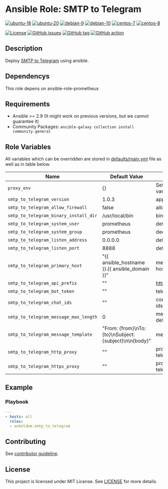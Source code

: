 # Ansible Role: SMTP to Telegram

[![ubuntu-18](https://img.shields.io/badge/ubuntu-18.x-orange?style=flat&logo=ubuntu)](https://ubuntu.com/)
[![ubuntu-20](https://img.shields.io/badge/ubuntu-20.x-orange?style=flat&logo=ubuntu)](https://ubuntu.com/)
[![debian-9](https://img.shields.io/badge/debian-9.x-orange?style=flat&logo=debian)](https://www.debian.org/)
[![debian-10](https://img.shields.io/badge/debian-10.x-orange?style=flat&logo=debian)](https://www.debian.org/)
[![centos-7](https://img.shields.io/badge/centos-7.x-orange?style=flat&logo=centos)](https://www.centos.org/)
[![centos-8](https://img.shields.io/badge/centos-8.x-orange?style=flat&logo=centos)](https://www.centos.org/)

[![License](https://img.shields.io/badge/license-MIT%20License-brightgreen.svg?style=flat)](https://opensource.org/licenses/MIT)
[![GitHub issues](https://img.shields.io/github/issues/OnkelDom/ansible-role-smtp-to-telegram?style=flat)](https://github.com/OnkelDom/ansible-role-smtp-to-telegram/issues)
[![GitHub tag](https://img.shields.io/github/tag/OnkelDom/ansible-role-smtp-to-telegram.svg?style=flat)](https://github.com/OnkelDom/ansible-role-smtp-to-telegram/tags)
[![GitHub action](https://github.com/OnkelDom/ansible-role-smtp-to-telegram/workflows/ansible-lint/badge.svg)](https://github.com/OnkelDom/ansible-role-smtp-to-telegram)

## Description

Deploy [SMTP to Telegram](https://github.com/OnkelDom/ansible-role-smtp-to-telegram) using ansible.

## Dependencys

This role depens on ansible-role-prometheus

## Requirements

- Ansible >= 2.9 (It might work on previous versions, but we cannot guarantee it)
- Community Packages: `ansible-galaxy collection install community.general`

## Role Variables

All variables which can be overridden are stored in [defaults/main.yml](defaults/main.yml) file as well as in table below.

| Name           | Default Value | Description                        |
| -------------- | ------------- | -----------------------------------|
| `proxy_env` |  {} | Set proxy environment variables |
| `smtp_to_telegram_version` | 1.0.3 | app version |
| `smtp_to_telegram_allow_firewall` | false | allow firewall access |
| `smtp_to_telegram_binary_install_dir` | /usr/local/bin | binary install dir |
| `smtp_to_telegram_system_user` | prometheus | default user |
| `smtp_to_telegram_system_group` | prometheus | deefault group |
| `smtp_to_telegram_listen_address` | 0.0.0.0 | default listen address |
| `smtp_to_telegram_listen_port` | 8888 | default listen port |
| `smtp_to_telegram_primary_host` | "{{ ansible_hostname }}.{{ ansible_domain }}" | message default hostname |
| `smtp_to_telegram_api_prefix` | "" | https://api.telegram.org |
| `smtp_to_telegram_bot_token` | ""  | telegram bot token |
| `smtp_to_telegram_chat_ids` | "" | comma seperated chat ids |
| `smtp_to_telegram_message_max_length` | 0 | message max length - default 0 = unlimited |
| `smtp_to_telegram_message_template` | "From: {from}\\nTo: {to}\\nSubject: {subject}\\n\\n{body}" | message template |
| `smtp_to_telegram_http_proxy` | "" | proxy to send to telegram |
| `smtp_to_telegram_https_proxy` | "" | proxy to send to telegram |

## Example

### Playbook

```yaml
---
- hosts: all
  roles:
  - onkeldom.smtp_to_telegram
```

## Contributing

See [contributor guideline](CONTRIBUTING.md).

## License

This project is licensed under MIT License. See [LICENSE](/LICENSE) for more details.
